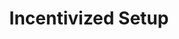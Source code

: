 ---
  id: "67574"
  fieldLayoutId: "89"
  uid: "cd937a3a-e419-48da-8872-d7b8eb41c9b4"
  enabled: "1"
  archived: "0"
  dateCreated: "2019-05-23 03:57:38"
  dateUpdated: "2019-05-23 04:09:18"
  siteSettingsId: "67574"
  slug: "incentivized-setup"
  siteId: "1"
  uri: "patterns/web/entry/incentivized-setup"
  enabledForSite: "1"
  sectionId: "2"
  typeId: "2"
  authorId: "1"
  postdateCreated: "2019-05-23 03:57:00"
  expirydateCreated: null
  contentId: "67565"
  title: "Incentivized Setup"
  field_allColorsComputed: null
  field_allColorsComputedIllustration: null
  field_allColorsComputedThumbnail: null
  field_appDescription: null
  field_appDescriptionSentiment: null
  field_audio: "0"
  field_authorFaq: null
  field_bgThumbPosition: "center top"
  field_body: null
  field_captureSize: null
  field_categoriesRaw: "engagement,"
  field_categoryInPlainText: null
  field_coldThumbTransform: null
  field_colorPalette: null
  field_contributorName: null
  field_contributorUrl: null
  field_coverColor: null
  field_dominantColor: null
  field_externalContributor: "0"
  field_fetchWebsiteData: null
  field_fullName: null
  field_gfycatSource: null
  field_gif: "0"
  field_gumletUrl: null
  field_gumletUrlNoPreParse: null
  field_howHelps: "<p><strong>Engagement</strong></p>\n<p>Initial churn (the churn that happens after a customer register) is a quite common problem that is hard to solve. This solution offers the right balance between customer goals and business goals.</p>\n<p>On the one hand, customers who sign up for Crisp have already an intention to get a customer support solution, but they may not be fully engaged when it comes to complete the actions that allow them to use the solution. By providing an incentivized program that tethers the setup with the trial period, Crisp can increase the chances of freshly registered users to experience their full-service experience. Customers benefit from this because it gives them more days to try the service at its full extent.</p>\n<p>This solution, however, may have a gray side which is the lockdown that comes from setting up multiple interfacing services with Crisp (once you setup with Crisp, you don't want to do it again with another service like Intercom, since it's a time-consuming process). Although this is not necessarily bad, it's optimized to increase the chances of converting free customers into paid customers.</p>\n<p><em>Anecdote Time</em>: This solution was used by Dropbox in its early days to create stickiness and generate viral momentum. Dropbox would give users extra storage GB for setting up their Dropbox in different devices and by referring friends.</p>"
  field_howWorks: "<p>Crisp is a customer support chat (similar to Intercom and Drift) that allows companies to have a bi-directional conversation with their website visitors. </p>\n<p>These live customer support chats can be very useful for businesses that want to connect with potential clients or that want to provide smooth communication to their existing client base. </p>\n<p>However, to extract the most significant amount of value out of these chats, companies have to set up not only the chat code itself, but they also have to connect their existing workflow tools like internal chat tools and CRMs.</p>\n<p>Crisp incentivizes these setup actions by landing freshly registered users in a setup screen that prompts them to finalize those setup steps to get more free trial days.</p>\n<p>For example, just installing the client code on a website gives customers an extra six trial days. Other workflow actions like setting up Slack gives customers three additional trial days and even small actions like configuring automated responses can provide customers with an extra trial day.</p>"
  field_iconColors: null
  field_iconComputedColors: null
  field_illustrationSource: null
  field_imagePathRaw: "https://s3-us-west-2.amazonaws.com/waveguideio/captures/waves/crisp.png"
  field_imageTextOcr: null
  field_depthArticleBody: null
  field_lpSentimentScore: null
  field_lpUrl: null
  field_mediaEmbed: null
  field_mobileId: null
  field_mobileShotSrc: null
  field_newsObject: null
  field_pageFetchJsonString: null
  field_patternSrc: "Crisp"
  field_platformRaw: "Web"
  field_qualityDescription: null
  field_rawResponse: null
  field_readingDuration: null
  field_readingDurationSeconds: null
  field_readingEaseLevel: null
  field_readingEaseScore: null
  field_references: null
  field_screenshotColors: null
  field_screenshotComputedColors: null
  field_sourceFromArchive: null
  field_strategyDescription: null
  field_thumbColors: null
  field_thumbVideoUrl: null
  field_webDescription: null
  field_webTitle: null
  field_what: "<p>This is a solution found in Crisp chat. When customers finish signing-up for an account, they land in a 'setup screen' that incentivizes them to do extra setup actions like connecting other services (e.g Slack) and downloading the official mobile apps. If users complete any of these setup steps, they get extra trial days in their accounts.</p>"
  root: null
  lft: null
  rgt: null
  level: null
  structureId: null
  layout: layouts/post.njk
---